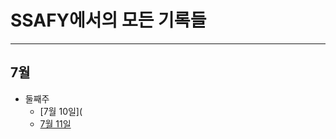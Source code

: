 # SSAFY에서의 모든 기록들
-------
## 7월
- 둘째주
  - [7월 10일]( 
  - [7월 11일](https://github.com/hjuohj1022/TIL/blob/master/7.11.md)
